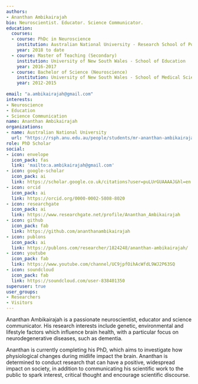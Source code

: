 ```yaml
---
authors:
- Ananthan Ambikairajah
bio: Neuroscientist. Educator. Science Communicator.
education:
  courses:
  - course: PhDc in Neuroscience
    institution: Australian National University - Research School of Population Health
    year: 2018 to date
  - course: Master of Teaching (Secondary)
    institution: University of New South Wales - School of Education
    year: 2016-2017
  - course: Bachelor of Science (Neuroscience)
    institution: University of New South Wales - School of Medical Science
    year: 2012-2015
    
email: "a.ambikairajah@gmail.com"
interests:
- Neuroscience
- Education
- Science Communication
name: Ananthan Ambikairajah
organizations:
- name: Australian National University
  url: "https://rsph.anu.edu.au/people/students/mr-ananthan-ambikairajah"
role: PhD Scholar
social:
- icon: envelope
  icon_pack: fas
  link: 'mailto:a.ambikairajah@gmail.com'
- icon: google-scholar
  icon_pack: ai
  link: https://scholar.google.co.uk/citations?user=puLUrGUAAAAJ&hl=en
- icon: orcid
  icon_pack: ai
  link: https://orcid.org/0000-0002-5808-8020
- icon: researchgate
  icon_pack: ai
  link: https://www.researchgate.net/profile/Ananthan_Ambikairajah
- icon: github
  icon_pack: fab
  link: https://github.com/ananthanambikairajah
- icon: publons
  icon_pack: ai
  link: https://publons.com/researcher/1824248/ananthan-ambikairajah/
- icon: youtube
  icon_pack: fab
  link: https://www.youtube.com/channel/UC9jpfOihAcWfdL9WJ2P63SQ
- icon: soundcloud
  icon_pack: fab
  link: https://soundcloud.com/user-838401350
superuser: true
user_groups:
- Researchers
- Visitors
---
```


Ananthan Ambikairajah is a passionate neuroscientist, educator and science communicator. His research interests include genetic, environmental and lifestyle factors which influence brain health, with a particular focus on neurodegenerative diseases, such as dementia. 

Ananthan is currently completing his PhD, which aims to investigate how physiological changes during midlife impact the brain. Ananthan is determined to conduct research that can have a positive, widespread impact on society, in addition to communicating his scientific work to the public to spark interest, critical thought and encourage scientific discourse. 